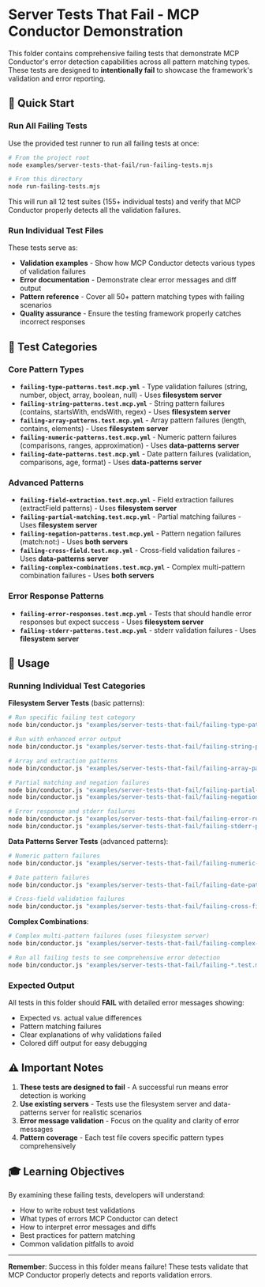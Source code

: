 # Server Tests That Fail - MCP Conductor Demonstration

This folder contains comprehensive failing tests that demonstrate MCP Conductor's error detection capabilities across all pattern matching types. These tests are designed to **intentionally fail** to showcase the framework's validation and error reporting.

## 🎯 Quick Start

### Run All Failing Tests
Use the provided test runner to run all failing tests at once:

```bash
# From the project root
node examples/server-tests-that-fail/run-failing-tests.mjs

# From this directory  
node run-failing-tests.mjs
```

This will run all 12 test suites (155+ individual tests) and verify that MCP Conductor properly detects all the validation failures.

### Run Individual Test Files

These tests serve as:
- **Validation examples** - Show how MCP Conductor detects various types of validation failures
- **Error documentation** - Demonstrate clear error messages and diff output
- **Pattern reference** - Cover all 50+ pattern matching types with failing scenarios
- **Quality assurance** - Ensure the testing framework properly catches incorrect responses

## 📁 Test Categories

### Core Pattern Types
- **`failing-type-patterns.test.mcp.yml`** - Type validation failures (string, number, object, array, boolean, null) - Uses **filesystem server**
- **`failing-string-patterns.test.mcp.yml`** - String pattern failures (contains, startsWith, endsWith, regex) - Uses **filesystem server**
- **`failing-array-patterns.test.mcp.yml`** - Array pattern failures (length, contains, elements) - Uses **filesystem server**
- **`failing-numeric-patterns.test.mcp.yml`** - Numeric pattern failures (comparisons, ranges, approximation) - Uses **data-patterns server**
- **`failing-date-patterns.test.mcp.yml`** - Date pattern failures (validation, comparisons, age, format) - Uses **data-patterns server**

### Advanced Patterns
- **`failing-field-extraction.test.mcp.yml`** - Field extraction failures (extractField patterns) - Uses **filesystem server**
- **`failing-partial-matching.test.mcp.yml`** - Partial matching failures - Uses **filesystem server**
- **`failing-negation-patterns.test.mcp.yml`** - Pattern negation failures (match:not:) - Uses **both servers**
- **`failing-cross-field.test.mcp.yml`** - Cross-field validation failures - Uses **data-patterns server**
- **`failing-complex-combinations.test.mcp.yml`** - Complex multi-pattern combination failures - Uses **both servers**

### Error Response Patterns
- **`failing-error-responses.test.mcp.yml`** - Tests that should handle error responses but expect success - Uses **filesystem server**
- **`failing-stderr-patterns.test.mcp.yml`** - stderr validation failures - Uses **filesystem server**

## 🚀 Usage

### Running Individual Test Categories

**Filesystem Server Tests** (basic patterns):
```bash
# Run specific failing test category
node bin/conductor.js "examples/server-tests-that-fail/failing-type-patterns.test.mcp.yml" --config "examples/server-tests-that-fail/filesystem-server.config.json"

# Run with enhanced error output
node bin/conductor.js "examples/server-tests-that-fail/failing-string-patterns.test.mcp.yml" --config "examples/server-tests-that-fail/filesystem-server.config.json" --errors-only --group-errors

# Array and extraction patterns
node bin/conductor.js "examples/server-tests-that-fail/failing-array-patterns.test.mcp.yml" --config "examples/server-tests-that-fail/filesystem-server.config.json" --errors-only

# Partial matching and negation failures
node bin/conductor.js "examples/server-tests-that-fail/failing-partial-matching.test.mcp.yml" --config "examples/server-tests-that-fail/filesystem-server.config.json" --errors-only
node bin/conductor.js "examples/server-tests-that-fail/failing-negation-patterns.test.mcp.yml" --config "examples/server-tests-that-fail/filesystem-server.config.json" --errors-only

# Error response and stderr failures  
node bin/conductor.js "examples/server-tests-that-fail/failing-error-responses.test.mcp.yml" --config "examples/server-tests-that-fail/filesystem-server.config.json" --errors-only
node bin/conductor.js "examples/server-tests-that-fail/failing-stderr-patterns.test.mcp.yml" --config "examples/server-tests-that-fail/filesystem-server.config.json" --errors-only
```

**Data Patterns Server Tests** (advanced patterns):
```bash
# Numeric pattern failures
node bin/conductor.js "examples/server-tests-that-fail/failing-numeric-patterns.test.mcp.yml" --config "examples/server-tests-that-fail/data-patterns-server.config.json" --errors-only

# Date pattern failures  
node bin/conductor.js "examples/server-tests-that-fail/failing-date-patterns.test.mcp.yml" --config "examples/server-tests-that-fail/data-patterns-server.config.json" --errors-only

# Cross-field validation failures
node bin/conductor.js "examples/server-tests-that-fail/failing-cross-field.test.mcp.yml" --config "examples/server-tests-that-fail/data-patterns-server.config.json" --errors-only
```

**Complex Combinations**:
```bash
# Complex multi-pattern failures (uses filesystem server)
node bin/conductor.js "examples/server-tests-that-fail/failing-complex-combinations.test.mcp.yml" --config "examples/server-tests-that-fail/filesystem-server.config.json" --errors-only

# Run all failing tests to see comprehensive error detection
node bin/conductor.js "examples/server-tests-that-fail/failing-*.test.mcp.yml" --config "examples/server-tests-that-fail/filesystem-server.config.json" --quiet
```

### Expected Output
All tests in this folder should **FAIL** with detailed error messages showing:
- Expected vs. actual value differences
- Pattern matching failures
- Clear explanations of why validations failed
- Colored diff output for easy debugging

## ⚠️ Important Notes

1. **These tests are designed to fail** - A successful run means error detection is working
2. **Use existing servers** - Tests use the filesystem server and data-patterns server for realistic scenarios
3. **Error message validation** - Focus on the quality and clarity of error messages
4. **Pattern coverage** - Each test file covers specific pattern types comprehensively

## 🎓 Learning Objectives

By examining these failing tests, developers will understand:
- How to write robust test validations
- What types of errors MCP Conductor can detect
- How to interpret error messages and diffs
- Best practices for pattern matching
- Common validation pitfalls to avoid

---

**Remember**: Success in this folder means failure! These tests validate that MCP Conductor properly detects and reports validation errors.
